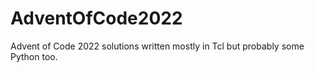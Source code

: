 # AdventOfCode2022

Advent of Code 2022 solutions written mostly in Tcl but probably some Python too.
